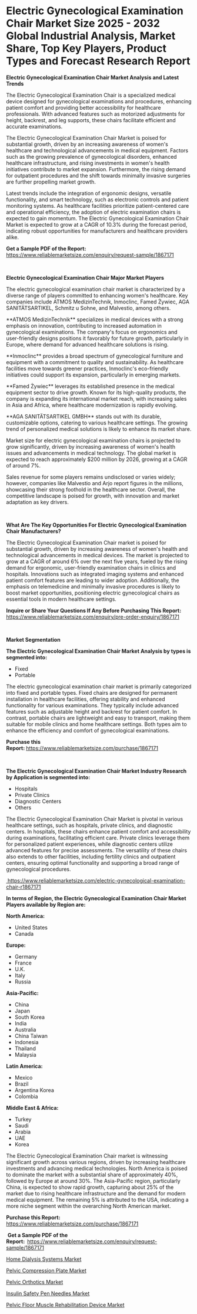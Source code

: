 <p><h1>Electric Gynecological Examination Chair Market Size 2025 - 2032 Global Industrial Analysis, Market Share, Top Key Players, Product Types and Forecast Research Report</h1></p><p><strong>Electric Gynecological Examination Chair Market Analysis and Latest Trends</strong></p>
<p><p>The Electric Gynecological Examination Chair is a specialized medical device designed for gynecological examinations and procedures, enhancing patient comfort and providing better accessibility for healthcare professionals. With advanced features such as motorized adjustments for height, backrest, and leg supports, these chairs facilitate efficient and accurate examinations.</p><p>The Electric Gynecological Examination Chair Market is poised for substantial growth, driven by an increasing awareness of women's healthcare and technological advancements in medical equipment. Factors such as the growing prevalence of gynecological disorders, enhanced healthcare infrastructure, and rising investments in women's health initiatives contribute to market expansion. Furthermore, the rising demand for outpatient procedures and the shift towards minimally invasive surgeries are further propelling market growth.</p><p>Latest trends include the integration of ergonomic designs, versatile functionality, and smart technology, such as electronic controls and patient monitoring systems. As healthcare facilities prioritize patient-centered care and operational efficiency, the adoption of electric examination chairs is expected to gain momentum. The Electric Gynecological Examination Chair Market is expected to grow at a CAGR of 10.3% during the forecast period, indicating robust opportunities for manufacturers and healthcare providers alike.</p></p>
<p><strong>Get a Sample PDF of the Report:&nbsp;</strong> <a href="https://www.reliablemarketsize.com/enquiry/request-sample/1867171?utm_campaign=1845&utm_medium=2&utm_source=Github&utm_content=ia&utm_term=05032025&utm_id=electric-gynecological-examination-chair">https://www.reliablemarketsize.com/enquiry/request-sample/1867171</a></p>
<p>&nbsp;</p>
<p><strong>Electric Gynecological Examination Chair Major Market Players</strong></p>
<p><p>The electric gynecological examination chair market is characterized by a diverse range of players committed to enhancing women's healthcare. Key companies include ATMOS MedizinTechnik, Inmoclinc, Famed Żywiec, AGA SANITÄTSARTIKEL, Schmitz u Sohne, and Malvestio, among others.</p><p>**ATMOS MedizinTechnik** specializes in medical devices with a strong emphasis on innovation, contributing to increased automation in gynecological examinations. The company's focus on ergonomics and user-friendly designs positions it favorably for future growth, particularly in Europe, where demand for advanced healthcare solutions is rising.</p><p>**Inmoclinc** provides a broad spectrum of gynecological furniture and equipment with a commitment to quality and sustainability. As healthcare facilities move towards greener practices, Inmoclinc's eco-friendly initiatives could support its expansion, particularly in emerging markets.</p><p>**Famed Żywiec** leverages its established presence in the medical equipment sector to drive growth. Known for its high-quality products, the company is expanding its international market reach, with increasing sales in Asia and Africa, where healthcare modernization is rapidly evolving.</p><p>**AGA SANITÄTSARTIKEL GMBH** stands out with its durable, customizable options, catering to various healthcare settings. The growing trend of personalized medical solutions is likely to enhance its market share.</p><p>Market size for electric gynecological examination chairs is projected to grow significantly, driven by increasing awareness of women's health issues and advancements in medical technology. The global market is expected to reach approximately $200 million by 2026, growing at a CAGR of around 7%.</p><p>Sales revenue for some players remains undisclosed or varies widely; however, companies like Malvestio and Arjo report figures in the millions, showcasing their strong foothold in the healthcare sector. Overall, the competitive landscape is poised for growth, with innovation and market adaptation as key drivers.</p></p>
<p>&nbsp;</p>
<p><strong>What Are The Key Opportunities For Electric Gynecological Examination Chair Manufacturers?</strong></p>
<p><p>The Electric Gynecological Examination Chair market is poised for substantial growth, driven by increasing awareness of women's health and technological advancements in medical devices. The market is projected to grow at a CAGR of around 6% over the next five years, fueled by the rising demand for ergonomic, user-friendly examination chairs in clinics and hospitals. Innovations such as integrated imaging systems and enhanced patient comfort features are leading to wider adoption. Additionally, the emphasis on telemedicine and minimally invasive procedures is likely to boost market opportunities, positioning electric gynecological chairs as essential tools in modern healthcare settings.</p></p>
<p><strong>Inquire or Share Your Questions If Any Before Purchasing This Report:</strong> <a href="https://www.reliablemarketsize.com/enquiry/pre-order-enquiry/1867171?utm_campaign=1845&utm_medium=2&utm_source=Github&utm_content=ia&utm_term=05032025&utm_id=electric-gynecological-examination-chair">https://www.reliablemarketsize.com/enquiry/pre-order-enquiry/1867171</a></p>
<p>&nbsp;</p>
<p><strong>Market Segmentation</strong></p>
<p><strong>The Electric Gynecological Examination Chair Market Analysis by types is segmented into:</strong></p>
<p><ul><li>Fixed</li><li>Portable</li></ul></p>
<p><p>The electric gynecological examination chair market is primarily categorized into fixed and portable types. Fixed chairs are designed for permanent installation in healthcare facilities, offering stability and enhanced functionality for various examinations. They typically include advanced features such as adjustable height and backrest for patient comfort. In contrast, portable chairs are lightweight and easy to transport, making them suitable for mobile clinics and home healthcare settings. Both types aim to enhance the efficiency and comfort of gynecological examinations.</p></p>
<p><strong>Purchase this Report:&nbsp;</strong><a href="https://www.reliablemarketsize.com/purchase/1867171?utm_campaign=1845&utm_medium=2&utm_source=Github&utm_content=ia&utm_term=05032025&utm_id=electric-gynecological-examination-chair">https://www.reliablemarketsize.com/purchase/1867171</a></p>
<p>&nbsp;</p>
<p><strong>The Electric Gynecological Examination Chair Market Industry Research by Application is segmented into:</strong></p>
<p><ul><li>Hospitals</li><li>Private Clinics</li><li>Diagnostic Centers</li><li>Others</li></ul></p>
<p><p>The Electric Gynecological Examination Chair Market is pivotal in various healthcare settings, such as hospitals, private clinics, and diagnostic centers. In hospitals, these chairs enhance patient comfort and accessibility during examinations, facilitating efficient care. Private clinics leverage them for personalized patient experiences, while diagnostic centers utilize advanced features for precise assessments. The versatility of these chairs also extends to other facilities, including fertility clinics and outpatient centers, ensuring optimal functionality and supporting a broad range of gynecological procedures.</p></p>
<p><a href="https://www.reliablemarketsize.com/electric-gynecological-examination-chair-r1867171?utm_campaign=1845&utm_medium=2&utm_source=Github&utm_content=ia&utm_term=05032025&utm_id=electric-gynecological-examination-chair">&nbsp;https://www.reliablemarketsize.com/electric-gynecological-examination-chair-r1867171</a></p>
<p><strong>In terms of Region, the Electric Gynecological Examination Chair Market Players available by Region are:</strong></p>
<p>
    <p> <strong> North America: </strong>
        <ul>
            <li>United States</li>
            <li>Canada</li>
        </ul>
        </p> 
    <p> <strong> Europe: </strong>
        <ul>
            <li>Germany</li>
            <li>France</li>
            <li>U.K.</li>
            <li>Italy</li>
            <li>Russia</li>
        </ul>
        </p> 
    <p> <strong> Asia-Pacific: </strong>
        <ul>
            <li>China</li>
            <li>Japan</li>
            <li>South Korea</li>
            <li>India</li>
            <li>Australia</li>
            <li>China Taiwan</li>
            <li>Indonesia</li>
            <li>Thailand</li>
            <li>Malaysia</li>
        </ul>
        </p> 
    <p> <strong> Latin America: </strong>
        <ul>
            <li>Mexico</li>
            <li>Brazil</li>
            <li>Argentina Korea</li>
            <li>Colombia</li>
        </ul>
        </p> 
    <p> <strong> Middle East & Africa: </strong>
        <ul>
            <li>Turkey</li>
            <li>Saudi</li>
            <li>Arabia</li>
            <li>UAE</li>
            <li>Korea</li>
        </ul>
    </p>
    </p>
<p><p>The Electric Gynecological Examination Chair market is witnessing significant growth across various regions, driven by increasing healthcare investments and advancing medical technologies. North America is poised to dominate the market with a substantial share of approximately 40%, followed by Europe at around 30%. The Asia-Pacific region, particularly China, is expected to show rapid growth, capturing about 25% of the market due to rising healthcare infrastructure and the demand for modern medical equipment. The remaining 5% is attributed to the USA, indicating a more niche segment within the overarching North American market.</p></p>
<p><strong>Purchase this Report: </strong><a href="https://www.reliablemarketsize.com/purchase/1867171?utm_campaign=1845&utm_medium=2&utm_source=Github&utm_content=ia&utm_term=05032025&utm_id=electric-gynecological-examination-chair">https://www.reliablemarketsize.com/purchase/1867171</a></p>
<p>&nbsp;<strong>Get a Sample PDF of the Report:&nbsp;&nbsp;</strong><a href="https://www.reliablemarketsize.com/enquiry/request-sample/1867171?utm_campaign=1845&utm_medium=2&utm_source=Github&utm_content=ia&utm_term=05032025&utm_id=electric-gynecological-examination-chair">https://www.reliablemarketsize.com/enquiry/request-sample/1867171</a></p>
<p><strong></strong></p>
<p><p><a href="https://github.com/foustzelmsdv/Market-Research-Report-List-1/blob/main/home-dialysis-systems-market.md?utm_campaign=1845&utm_medium=2&utm_source=Github&utm_content=ia&utm_term=05032025&utm_id=electric-gynecological-examination-chair">Home Dialysis Systems Market</a></p><p><a href="https://github.com/ceranamaduvq/Market-Research-Report-List-1/blob/main/pelvic-compression-plate-market.md?utm_campaign=1845&utm_medium=2&utm_source=Github&utm_content=ia&utm_term=05032025&utm_id=electric-gynecological-examination-chair">Pelvic Compression Plate Market</a></p><p><a href="https://github.com/geresalgieaz/Market-Research-Report-List-1/blob/main/pelvic-orthotics-market.md?utm_campaign=1845&utm_medium=2&utm_source=Github&utm_content=ia&utm_term=05032025&utm_id=electric-gynecological-examination-chair">Pelvic Orthotics Market</a></p><p><a href="https://github.com/dickstoscopg/Market-Research-Report-List-1/blob/main/insulin-safety-pen-needles-market.md?utm_campaign=1845&utm_medium=2&utm_source=Github&utm_content=ia&utm_term=05032025&utm_id=electric-gynecological-examination-chair">Insulin Safety Pen Needles Market</a></p><p><a href="https://github.com/sibellanikmn/Market-Research-Report-List-1/blob/main/pelvic-floor-muscle-rehabilitation-device-market.md?utm_campaign=1845&utm_medium=2&utm_source=Github&utm_content=ia&utm_term=05032025&utm_id=electric-gynecological-examination-chair">Pelvic Floor Muscle Rehabilitation Device Market</a></p></p>